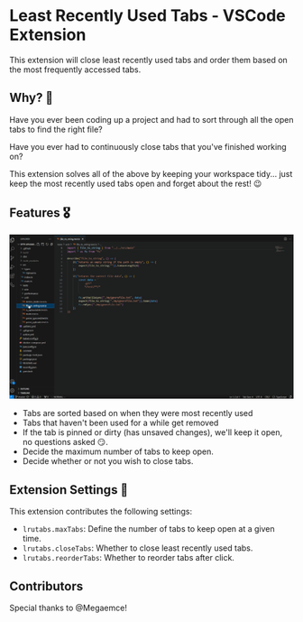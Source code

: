 # Least Recently Used Tabs - VSCode Extension
This extension will close least recently used tabs and order them based on the most frequently accessed tabs.

## Why? 🤔

Have you ever been coding up a project and had to sort through all the open tabs to find the right file?

Have you ever had to continuously close tabs that you've finished working on?

This extension solves all of the above by keeping your workspace tidy... just keep the most recently used tabs open and forget about the rest! 😉

## Features 🎖️

![feature X](images/lru.gif)

* Tabs are sorted based on when they were most recently used
* Tabs that haven't been used for a while get removed
* If the tab is pinned or dirty (has unsaved changes), we'll keep it open, no questions asked 😏.
* Decide the maximum number of tabs to keep open.
* Decide whether or not you wish to close tabs.


## Extension Settings 📝

This extension contributes the following settings:

* `lrutabs.maxTabs`: Define the number of tabs to keep open at a given time.
* `lrutabs.closeTabs`: Whether to close least recently used tabs.
* `lrutabs.reorderTabs`: Whether to reorder tabs after click.

## Contributors
Special thanks to @Megaemce!